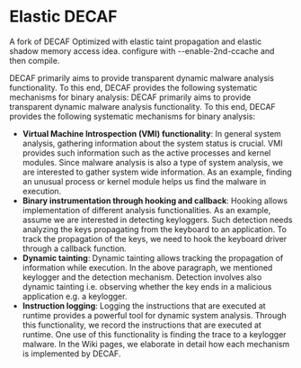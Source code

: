 # Elastic DECAF
A fork of DECAF Optimized with elastic taint propagation and elastic shadow memory access idea.
configure with --enable-2nd-ccache and then compile.

DECAF primarily aims to provide transparent dynamic malware analysis functionality. To this end, DECAF provides the following systematic mechanisms for binary analysis:
DECAF primarily aims to provide transparent dynamic malware analysis functionality. To this end, DECAF provides the following systematic mechanisms for binary analysis:
* **Virtual Machine Introspection (VMI) functionality**: In general system analysis, gathering information about the system status is crucial. VMI provides such information such as the active processes and kernel modules. Since malware analysis is also a type of system analysis, we are interested to gather system wide information. As an example, finding an unusual process or kernel module helps us find the malware in execution.
* **Binary instrumentation through hooking and callback**: Hooking allows implementation of different analysis functionalities. As an example, assume we are interested in detecting keyloggers. Such detection needs analyzing the keys propagating from the keyboard to an application. To track the propagation of the keys, we need to hook the keyboard driver through a callback function.
* **Dynamic tainting**: Dynamic tainting allows tracking the propagation of information while execution. In the above paragraph, we mentioned keylogger and the detection mechanism. Detection involves also dynamic tainting i.e. observing whether the key ends in a malicious application e.g. a keylogger.
* **Instruction logging**: Logging the instructions that are executed at runtime provides a powerful tool for dynamic system analysis. Through this functionality, we record the instructions that are executed at runtime. One use of this functionality is finding the trace to a keylogger malware.
 In the Wiki pages, we elaborate in detail how each mechanism is implemented by DECAF.
